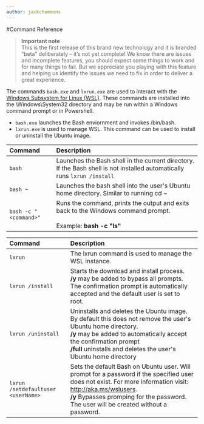 ```yaml
---
author: jackchammons
---
```


#Command Reference

> **Important note**  
  This is the first release of this brand new technology and it is branded “beta” deliberately – it’s not yet complete! We know there are issues and incomplete features, you should expect some things to work and for many things to fail. But we appreciate you playing with this feature and helping us identify the issues we need to fix in order to deliver a great experience.

The commands `bash.exe` and `lxrun.exe` are used to interact with the [Windows Subsystem for Linux (WSL)](https://msdn.microsoft.com/en-us/commandline/wsl/faq#what-windows-subsystem-for-linux-wsl-).  These commands are installed into the \Windows\System32 directory and may be run within a Windows command prompt or in Powershell.

* `bash.exe` launches the Bash enviornment and invokes /bin/bash.
* `lxrun.exe` is used to manage WSL.  This command can be used to install or uninstall the Ubuntu image.



| Command                     | Description                     |
|:----------------------------|:---------------------------|
| `bash`                      | Launches the Bash shell in the current directory.  If the Bash shell is not installed automatically runs `lxrun /install` |
| `bash ~`                    | Launches the bash shell into the user's Ubuntu home directory.  Similar to running cd ~            |
| `bash -c "<command>"`       | Runs the command, prints the output and exits back to the Windows command prompt. <br/> <br/> Example:  **bash -c "ls"** |

<p>

| Command                     | Description                     |
|:----------------------------|:---------------------------|
| `lxrun`                     | The lxrun command is used to manage the WSL instance. |
| `lxrun /install`            | Starts the download and install process. <br/> **/y** may be added to bypass all prompts.  The confirmation prompt is automatically accepted and the default user is set to root.          |
| `lxrun /uninstall`          | Uninstalls and deletes the Ubuntu image.  By default this does not remove the user's Ubuntu home directory. <br/> **/y** may be added to automatically accept the confirmation prompt <br/>**/full** uninstalls and deletes the user's Ubuntu home directory         |
| `lxrun /setdefaultuser <userName>`     | Sets the default Bash on Ubuntu user. Will prompt for a password if the specified user does not exist.  For more information visit: http://aka.ms/wslusers. <br/> **/y** Bypasses promping for the password.  The user will be created without a password.|
